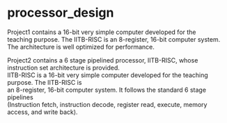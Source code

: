 # processor_design
Project1 contains a	 16-bit	 very	 simple	 computer	 developed	 for	 the	
teaching	 purpose.	 The	 IITB-RISC is	 an	 8-register,	 16-bit	 computer	 system.	 The	 architecture	is well optimized	 for	 performance.

Project2 contains a	6	stage	pipelined	processor,	IITB-RISC,	whose	instruction	set	architecture	is	provided.		
IITB-RISC is	a	16-bit	very	simple	computer	developed	for	the	teaching	purpose.	The	IITB-RISC is	
an	 8-register,	 16-bit	 computer	 system.	 It	follows	 the	 standard	 6	 stage	 pipelines	
(Instruction	fetch,	instruction	decode,	register	read,	execute,	memory	access,	and	write	back).	
